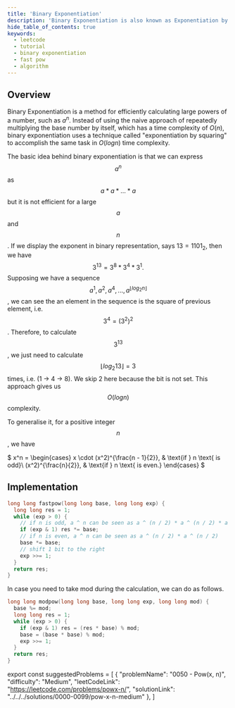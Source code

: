 ```yaml
---
title: 'Binary Exponentiation'
description: 'Binary Exponentiation is also known as Exponentiation by Squaring.'
hide_table_of_contents: true
keywords:
  - leetcode
  - tutorial
  - binary exponentiation
  - fast pow
  - algorithm
---
```


<TutorialAuthors names="@wingkwong"/>

## Overview

Binary Exponentiation is a method for efficiently calculating large powers of a number, such as $a^n$. Instead of using the naive approach of repeatedly multiplying the base number by itself, which has a time complexity of $O(n)$, binary exponentiation uses a technique called "exponentiation by squaring"  to accomplish the same task in $O(log n)$ time complexity.

The basic idea behind binary exponentiation is that we can express $$a ^ n$$ as $$a * a * ... * a$$ but it is not efficient for a large $$a$$ and $$n$$. If we display the exponent in binary representation, says $13 = 1101_2$, then we have $$3 ^{13} = 3^8*3^4*3^1.$$ Supposing we have a sequence $$a ^ 1, a ^ 2, a ^4, ..., a^{\lfloor log_2 n\rfloor}$$, we can see the an element in the sequence is the square of previous element, i.e. $$3 ^ 4 = (3^2)^2$$. Therefore, to calculate $$3 ^ {13}$$, we just need to calculate $${\lfloor log_2 13\rfloor} = 3$$ times, i.e. ($1$ -> $4$ -> $8$). We skip $2$ here because the bit is not set. This approach gives us $$O(log n)$$ complexity.

To generalise it, for a positive integer $$n$$, we have

$
x^n = \begin{cases}
x \cdot (x^2)^{\frac{n - 1}{2}}, & \text{if } n \text{ is odd}\\
(x^2)^{\frac{n}{2}}, & \text{if } n \text{ is even.}
\end{cases}
$

## Implementation

<Tabs>
<TabItem value="cpp" label="C++">
<SolutionAuthor name="@wingkwong"/>

```cpp
long long fastpow(long long base, long long exp) {
  long long res = 1;
  while (exp > 0) {
    // if n is odd, a ^ n can be seen as a ^ (n / 2) * a ^ (n / 2) * a
    if (exp & 1) res *= base;
    // if n is even, a ^ n can be seen as a ^ (n / 2) * a ^ (n / 2)
    base *= base;
    // shift 1 bit to the right
    exp >>= 1;
  }
  return res;
}
```

</TabItem>

</Tabs>

In case you need to take mod during the calculation, we can do as follows.

<Tabs>
<TabItem value="cpp" label="C++">
<SolutionAuthor name="@wingkwong"/>

```cpp
long long modpow(long long base, long long exp, long long mod) {
  base %= mod;
  long long res = 1;
  while (exp > 0) {
    if (exp & 1) res = (res * base) % mod;
    base = (base * base) % mod;
    exp >>= 1;
  }
  return res;
}
```

</TabItem>

</Tabs>

export const suggestedProblems = [
  {
    "problemName": "0050 - Pow(x, n)",
    "difficulty": "Medium",
    "leetCodeLink": "https://leetcode.com/problems/powx-n/",
    "solutionLink": "../../../solutions/0000-0099/pow-x-n-medium"
  },
]

<Table title="Suggested Problems" data={suggestedProblems} />